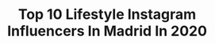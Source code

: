 ---
title: Top 10 Lifestyle Instagram Influencers In Madrid In 2020
description: >-
  Find top lifestyle Instagram influencers in Madrid in 2020. Most popular hashtags: #lifestyle #cuarentena #inspiration #stayhome.
platform: Instagram
profiles:
  - username: "benjithorpe"
    fullname: >-
      BENJAMIN THORPE
    location: "Spain"
    followers: 138826
    engagement: 455
    commentsToLikes: 0.039879
    id: ck0tsqpal0bd40i19xqooprlr
    verified: false
    hashtags: "#bored, #covid19, #friday, #bodyandfit"
  - username: "luciadot_"
    fullname: >-
      L u c i a D o t
    location: "Spain"
    followers: 2354
    engagement: 1164
    commentsToLikes: 0.083636
    id: ckaoynocti9sw0i789r689kqp
    verified: false
    hashtags: "#africa, #travelgram, #desdemiventana, #visitvalencia"
  - username: "chabelseijo"
    fullname: >-
      Chabel Seijo
    location: "Spain"
    followers: 32982
    engagement: 471
    commentsToLikes: 0.088432
    id: ck13bpzy1wmaq0i19duu56lbq
    verified: false
    hashtags: "#todopasara, #aussie, #teddycoat, #todopasa"
  - username: "josesuareza"
    fullname: >-
      Jose Suárez
    location: "Spain"
    followers: 86570
    engagement: 420
    commentsToLikes: 0.121123
    id: ck6tivjcl1ihs0j7180cbnurw
    verified: false
    hashtags: "#covid19, #running, #naturaleza, #cuarentena"
  - username: "jcabezas0912"
    fullname: >-
      Javier Cabezas
    location: "Spain"
    followers: 17733
    engagement: 688
    commentsToLikes: 0.184238
    id: ck15q0tar0jzg0i1962leu0id
    verified: false
    hashtags: "#zara, #modelshoot, #music, #myvonvogelwatch"
  - username: "ale90cb"
    fullname: >-
      ••Sandra••
    location: "Spain"
    followers: 41381
    engagement: 302
    commentsToLikes: 0.043949
    id: ck0w50h0k1b2a0i198g2peyh8
    verified: false
    hashtags: "#selfiemania, #sunglassess, #whatiwear, #outfitideas4you"
  - username: "javierortegobenito"
    fullname: >-
      🚀Javier Ortego Benito
    location: "Spain"
    followers: 10070
    engagement: 518
    commentsToLikes: 0.045119
    id: ck9hav3vje9n00j78qln5jn0u
    verified: false
    hashtags: "#manfashionstyle, #santander, #coronavirus, #lugaresmagicos"
  - username: "belenapar"
    fullname: >-
      Belén Aparicio
    location: "Spain"
    followers: 5231
    engagement: 1181
    commentsToLikes: 0.115159
    id: ck14grpdg6ot40i19ygsoaeuq
    verified: false
    hashtags: "#earthbestshots, #timeoutmadrid, #instaprague, #todayfanphoto"
  - username: "elmundo.en.mispies"
    fullname: >-
      Ｆａｍｉｌｙ  Ｔｒａｖｅｌｅｒ
    location: "Spain"
    followers: 23873
    engagement: 347
    commentsToLikes: 0.471146
    id: ck6ufkapuxk9m0j71i3xk822p
    verified: false
    hashtags: "#globelletravels, #home, #picsarttutorial, #madridcityworld"
  - username: "vanetrasolini"
    fullname: >-
      VANESSA TRASOLINI
    location: "Spain"
    followers: 14358
    engagement: 526
    commentsToLikes: 0.067021
    id: ckap4i97v7htv0i78fudsdcf9
    verified: false
    hashtags: "#skincarebyvane, #sunset, #relaxingtime, #happiness"
---